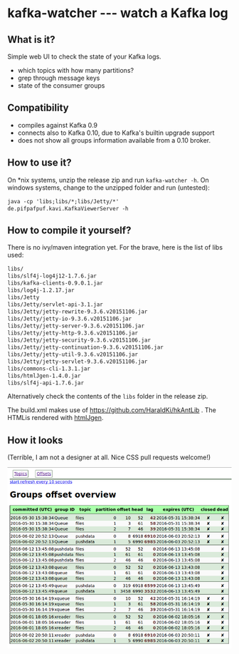 # kafka-watcher --- watch a Kafka log

## What is it?


Simple web UI to check the state of your Kafka logs.

- which topics with how many partitions?
- grep through message keys
- state of the consumer groups

## Compatibility

- compiles against Kafka 0.9
- connects also to Kafka 0.10, due to Kafka's builtin upgrade support
- does not show all groups information available from a 0.10 broker.

## How to use it?

On *nix systems, unzip the release zip and run `kafka-watcher -h`. On
windows systems, change to the unzipped folder and run (untested):

```
java -cp 'libs;libs/*;libs/Jetty/*' de.pifpafpuf.kavi.KafkaViewerServer -h
```

## How to compile it yourself?

There is no ivy/maven integration yet. For the brave, here is the list of libs used:

```
libs/
libs/slf4j-log4j12-1.7.6.jar
libs/kafka-clients-0.9.0.1.jar
libs/log4j-1.2.17.jar
libs/Jetty
libs/Jetty/servlet-api-3.1.jar
libs/Jetty/jetty-rewrite-9.3.6.v20151106.jar
libs/Jetty/jetty-io-9.3.6.v20151106.jar
libs/Jetty/jetty-server-9.3.6.v20151106.jar
libs/Jetty/jetty-http-9.3.6.v20151106.jar
libs/Jetty/jetty-security-9.3.6.v20151106.jar
libs/Jetty/jetty-continuation-9.3.6.v20151106.jar
libs/Jetty/jetty-util-9.3.6.v20151106.jar
libs/Jetty/jetty-servlet-9.3.6.v20151106.jar
libs/commons-cli-1.3.1.jar
libs/htmlJgen-1.4.0.jar
libs/slf4j-api-1.7.6.jar
```

Alternatively check the contents of the `libs` folder in the release zip.

The build.xml makes use of https://github.com/HaraldKi/hkAntLib .
The HTMLis rendered with [htmlJgen](https://github.com/HaraldKi/htmlJgen).


## How it looks
(Terrible, I am not a designer at all. Nice CSS pull requests welcome!)

![consumer offsets](docs/offsets_overview.png?raw=true)
